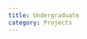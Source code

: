 ```yaml
---
title: Undergraduate
category: Projects
---
```



<div id="github"></div>
<script>
getText("https://raw.githubusercontent.com/WheatBeer/posts/master/projects/undergraduate.md");
</script>
